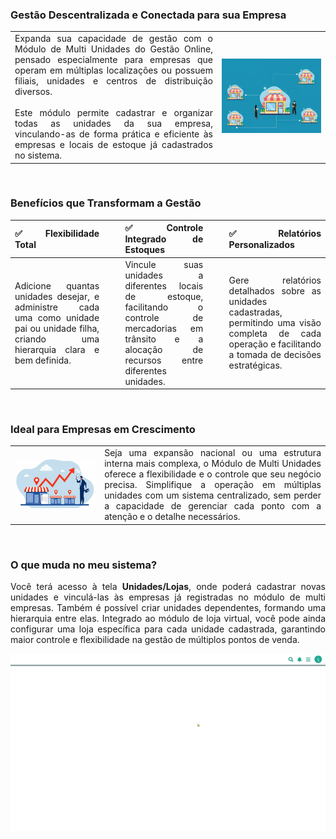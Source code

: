 <div style="text-align: justify">

### Gestão Descentralizada e Conectada para sua Empresa

| | |
|-|-|
|Expanda sua capacidade de gestão com o Módulo de Multi Unidades do Gestão Online, pensado especialmente para empresas que operam em múltiplas localizações ou possuem filiais, unidades e centros de distribuição diversos.<br><br>Este módulo permite cadastrar e organizar todas as unidades da sua empresa, vinculando-as de forma prática e eficiente às empresas e locais de estoque já cadastrados no sistema.|![](https://github.com/Gestao-Online/public-docs/blob/660fec5a1e23d39a2875f76d1306b47cdab4bc9c/erp-v2/marketplace/extensions/br.com.gestao-online.module.multi-unidade/assets/modulo_multi_unidade_03.png?raw=true) |

<br>

### Benefícios que Transformam a Gestão

|✅**Flexibilidade Total** |<p style="color: white;">__</p>|✅**Controle Integrado de Estoques** |<p style="color: white;">__</p>|✅**Relatórios Personalizados** |
|-|-|-|-|-|
|Adicione quantas unidades desejar, e administre cada uma como unidade pai ou unidade filha, criando uma hierarquia clara e bem definida. | |Vincule suas unidades a diferentes locais de estoque, facilitando o controle de mercadorias em trânsito e a alocação de recursos entre diferentes unidades. | |Gere relatórios detalhados sobre as unidades cadastradas, permitindo uma visão completa de cada operação e facilitando a tomada de decisões estratégicas. |

<br>

### Ideal para Empresas em Crescimento

| | |
|-|-|
|![](https://github.com/Gestao-Online/public-docs/blob/071a1a9a0dc96b7ef4037394b78ac4d5c92977ac/erp-v2/marketplace/extensions/br.com.gestao-online.module.multi-unidade/assets/modulo_multi_unidade_04.png?raw=true) |Seja uma expansão nacional ou uma estrutura interna mais complexa, o Módulo de Multi Unidades oferece a flexibilidade e o controle que seu negócio precisa. Simplifique a operação em múltiplas unidades com um sistema centralizado, sem perder a capacidade de gerenciar cada ponto com a atenção e o detalhe necessários.|

<br>

### O que muda no meu sistema?

Você terá acesso à tela **Unidades/Lojas**, onde poderá cadastrar novas unidades e vinculá-las às empresas já registradas no módulo de multi empresas. Também é possível criar unidades dependentes, formando uma hierarquia entre elas. Integrado ao módulo de loja virtual, você pode ainda configurar uma loja específica para cada unidade cadastrada, garantindo maior controle e flexibilidade na gestão de múltiplos pontos de venda.

<div style="text-align: center">
    <img src="https://github.com/Gestao-Online/public-docs/blob/2bf9822b0606393bda72e265815aab7e4d6238a3/erp-v2/marketplace/extensions/br.com.gestao-online.module.multi-unidade/assets/modulo_multi-unidade_05.gif?raw=true" alt="0" width="800"> 
</div>

</div>